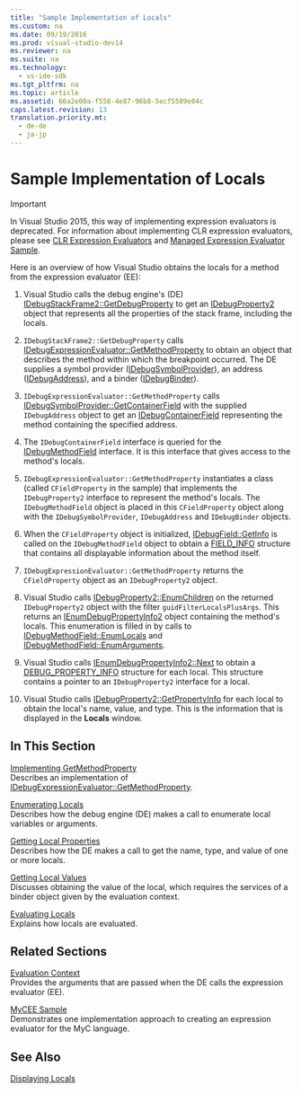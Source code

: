 ```yaml
---
title: "Sample Implementation of Locals"
ms.custom: na
ms.date: 09/19/2016
ms.prod: visual-studio-dev14
ms.reviewer: na
ms.suite: na
ms.technology: 
  - vs-ide-sdk
ms.tgt_pltfrm: na
ms.topic: article
ms.assetid: 66a2e00a-f558-4e87-96b8-5ecf5509e04c
caps.latest.revision: 13
translation.priority.mt: 
  - de-de
  - ja-jp
---
```

# Sample Implementation of Locals
> [!IMPORTANT]
>  In Visual Studio 2015, this way of implementing expression evaluators is deprecated. For information about implementing CLR expression evaluators, please see [CLR Expression Evaluators](https://github.com/Microsoft/ConcordExtensibilitySamples/wiki/CLR-Expression-Evaluators) and [Managed Expression Evaluator Sample](https://github.com/Microsoft/ConcordExtensibilitySamples/wiki/Managed-Expression-Evaluator-Sample).  
  
 Here is an overview of how Visual Studio obtains the locals for a method from the expression evaluator (EE):  
  
1.  Visual Studio calls the debug engine's (DE) [IDebugStackFrame2::GetDebugProperty](../vs140/IDebugStackFrame2--GetDebugProperty.md) to get an [IDebugProperty2](../vs140/IDebugProperty2.md) object that represents all the properties of the stack frame, including the locals.  
  
2.  `IDebugStackFrame2::GetDebugProperty` calls [IDebugExpressionEvaluator::GetMethodProperty](../vs140/IDebugExpressionEvaluator--GetMethodProperty.md) to obtain an object that describes the method within which the breakpoint occurred. The DE supplies a symbol provider ([IDebugSymbolProvider](../vs140/IDebugSymbolProvider.md)), an address ([IDebugAddress](../vs140/IDebugAddress.md)), and a binder ([IDebugBinder](../vs140/IDebugBinder.md)).  
  
3.  `IDebugExpressionEvaluator::GetMethodProperty` calls [IDebugSymbolProvider::GetContainerField](../vs140/IDebugSymbolProvider--GetContainerField.md) with the supplied `IDebugAddress` object to get an [IDebugContainerField](../vs140/IDebugContainerField.md) representing the method containing the specified address.  
  
4.  The `IDebugContainerField` interface is queried for the [IDebugMethodField](../vs140/IDebugMethodField.md) interface. It is this interface that gives access to the method's locals.  
  
5.  `IDebugExpressionEvaluator::GetMethodProperty` instantiates a class (called `CFieldProperty` in the sample) that implements the `IDebugProperty2` interface to represent the method's locals. The `IDebugMethodField` object is placed in this `CFieldProperty` object along with the `IDebugSymbolProvider`, `IDebugAddress` and `IDebugBinder` objects.  
  
6.  When the `CFieldProperty` object is initialized, [IDebugField::GetInfo](../vs140/IDebugField--GetInfo.md) is called on the `IDebugMethodField` object to obtain a [FIELD_INFO](../vs140/FIELD_INFO.md) structure that contains all displayable information about the method itself.  
  
7.  `IDebugExpressionEvaluator::GetMethodProperty` returns the `CFieldProperty` object as an `IDebugProperty2` object.  
  
8.  Visual Studio calls [IDebugProperty2::EnumChildren](../vs140/IDebugProperty2--EnumChildren.md) on the returned `IDebugProperty2` object with the filter `guidFilterLocalsPlusArgs`. This returns an [IEnumDebugPropertyInfo2](../vs140/IEnumDebugPropertyInfo2.md) object containing the method's locals. This enumeration is filled in by calls to [IDebugMethodField::EnumLocals](../vs140/IDebugMethodField--EnumLocals.md) and [IDebugMethodField::EnumArguments](../vs140/IDebugMethodField--EnumArguments.md).  
  
9. Visual Studio calls [IEnumDebugPropertyInfo2::Next](../vs140/IEnumDebugPropertyInfo2--Next.md) to obtain a [DEBUG_PROPERTY_INFO](../vs140/DEBUG_PROPERTY_INFO.md) structure for each local. This structure contains a pointer to an `IDebugProperty2` interface for a local.  
  
10. Visual Studio calls [IDebugProperty2::GetPropertyInfo](../vs140/IDebugProperty2--GetPropertyInfo.md) for each local to obtain the local's name, value, and type. This is the information that is displayed in the **Locals** window.  
  
## In This Section  
 [Implementing GetMethodProperty](../vs140/Implementing-GetMethodProperty.md)  
 Describes an implementation of [IDebugExpressionEvaluator::GetMethodProperty](../vs140/IDebugExpressionEvaluator--GetMethodProperty.md).  
  
 [Enumerating Locals](../vs140/Enumerating-Locals.md)  
 Describes how the debug engine (DE) makes a call to enumerate local variables or arguments.  
  
 [Getting Local Properties](../vs140/Getting-Local-Properties.md)  
 Describes how the DE makes a call to get the name, type, and value of one or more locals.  
  
 [Getting Local Values](../vs140/Getting-Local-Values.md)  
 Discusses obtaining the value of the local, which requires the services of a binder object given by the evaluation context.  
  
 [Evaluating Locals](../vs140/Evaluating-Locals.md)  
 Explains how locals are evaluated.  
  
## Related Sections  
 [Evaluation Context](../vs140/Evaluation-Context.md)  
 Provides the arguments that are passed when the DE calls the expression evaluator (EE).  
  
 [MyCEE Sample](assetId:///624a018b-9179-402f-9d48-3aec87b48f4f)  
 Demonstrates one implementation approach to creating an expression evaluator for the MyC language.  
  
## See Also  
 [Displaying Locals](../vs140/Displaying-Locals.md)